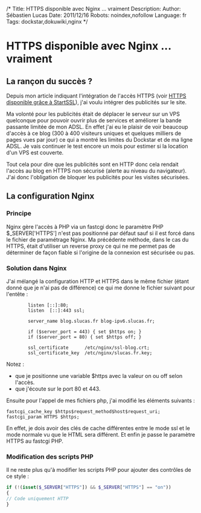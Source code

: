 /*
Title: HTTPS disponible avec Nginx ... vraiment
Description: 
Author: Sébastien Lucas
Date: 2011/12/16
Robots: noindex,nofollow
Language: fr
Tags: dockstar,dokuwiki,nginx
*/
# HTTPS disponible avec Nginx ... vraiment

## La rançon du succès ?
Depuis mon article indiquant l'intégration de l'accès HTTPS (voir [HTTPS disponible grâce à StartSSL](/blog/https-ready)), j'ai voulu intégrer des publicités sur le site. 

Ma volonté pour les publicités était de déplacer le serveur sur un VPS quelconque pour pouvoir ouvrir plus de services et améliorer la bande passante limitée de mon ADSL. En effet j'ai eu le plaisir de voir beaucoup d'accès à ce blog (300 à 400 visiteurs uniques et quelques milliers de pages vues par jour) ce qui a montré les limites du Dockstar et de ma ligne ADSL. Je vais continuer le test encore un mois pour estimer si la location d'un VPS est couverte.

Tout cela pour dire que les publicités sont en HTTP donc cela rendait l'accès au blog en HTTPS non sécurisé (alerte au niveau du navigateur). J'ai donc l'obligation de bloquer les publicités pour les visites sécurisées.

## La configuration Nginx

### Principe
Nginx gère l'accès à PHP via un fastcgi donc le paramètre PHP $_SERVER['HTTPS'] n'est pas positionné par défaut sauf si il est forcé dans le fichier de paramétrage Nginx. Ma précédente méthode, dans le cas du HTTPS, était d'utiliser un reverse proxy ce qui ne me permet pas de déterminer de façon fiable si l'origine de la connexion est sécurisée ou pas.

### Solution dans Nginx

J'ai mélangé la configuration HTTP et HTTPS dans le même fichier (étant donné que je n'ai pas de différence) ce qui me donne le fichier suivant pour l'entête :
```
        listen [::]:80;
        listen  [::]:443 ssl;

        server_name blog.slucas.fr blog-ipv6.slucas.fr;

        if ($server_port = 443) { set $https on; }
        if ($server_port = 80) { set $https off; }

        ssl_certificate      /etc/nginx/ssl-blog.crt;
        ssl_certificate_key  /etc/nginx/slucas.fr.key;

```
Notez :
*	que je positionne une variable $https avec la valeur on ou off selon l'accès.
*	que j'écoute sur le port 80 et 443.

Ensuite pour l'appel de mes fichiers php, j'ai modifié les éléments suivants :
```
fastcgi_cache_key $https$request_method$host$request_uri;
fastcgi_param HTTPS $https;
```
En effet, je dois avoir des clés de cache différentes entre le mode ssl et le mode normale vu que le HTML sera différent. Et enfin je passe le paramètre HTTPS au fastcgi PHP.

### Modification des scripts PHP

Il ne reste plus qu'à modifier les scripts PHP pour ajouter des contrôles de ce style :
```php
if (!(isset($_SERVER["HTTPS"]) && $_SERVER["HTTPS"] == "on"))
{
// Code uniquement HTTP
}
```
